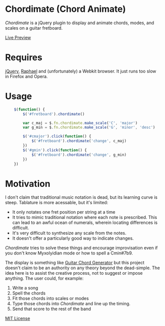 # Chordimate (Chord Animate)
*Chordimate* is a jQuery plugin to display and animate chords, modes, and
scales on a guitar fretboard.

[Live Preview](http://cuadue.github.com/chordimate)

# Requires 
[jQuery](http://jquery.com), [Raphael](http://raphaeljs.com) and 
(unfortunately) a Webkit browser. It just runs too slow in Firefox and Opera.

# Usage
``` javascript
    $(function() {
        $('#fretboard').chordimate()

        var c_maj = $.fn.chordimate.make_scale('C', 'major')
        var g_min = $.fn.chordimate.make_scale('G', 'minor', 'desc')

        $('#cmajor').click(function() {
            $('#fretboard').chordimate('change', c_maj)
        })
        $('#gmin').click(function() {
            $('#fretboard').chordimate('change', g_min)
        })
    })
```

# Motivation
I don't claim that traditional music notation is dead, but its learning curve
is steep. Tablature is more acessable, but it's limited:

* It only notates one fret position per string at a time
* It tries to mimic traditional notation where each note is prescribed. This
  can lead to an awful ocean of numerals, wherein locating differences is
  difficult.
* It's very difficult to synthesize any scale from the notes.
* It doesn't offer a particularly good way to indicate changes.

*Chordimate* tries to solve these things and encourage improvisation even if
you don't know Myxolyidian mode or how to spell a Cmin#7b9.

The display is something like [Guitar Chord Generator]() but this project
doesn't claim to be an authority on any theory beyond the dead-simple. The idea
here is to assist the creative process, not to suggest or impose anything. The
user could, for example:

1. Write a song
2. Spell the chords
3. Fit those chords into scales or modes
4. Type those chords into *Chordimate* and line up the timing.
5. Send that score to the rest of the band



[MIT License](http://www.opensource.org/licenses/mit-license.php)

